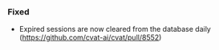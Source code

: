 ### Fixed

- Expired sessions are now cleared from the database daily
  (<https://github.com/cvat-ai/cvat/pull/8552>)
